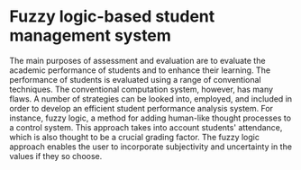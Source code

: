 # Fuzzy logic-based student management system

The main purposes of assessment and evaluation are to evaluate the academic performance of students and to enhance their learning. The performance of students is evaluated using a range of conventional techniques. The conventional computation system, however, has many flaws. A number of strategies can be looked into, employed, and included in order to develop an efficient student performance analysis system. For instance, fuzzy logic, a method for adding human-like thought processes to a control system. This approach takes into account students' attendance, which is also thought to be a crucial grading factor. The fuzzy logic approach enables the user to incorporate subjectivity and uncertainty in the values if they so choose.
